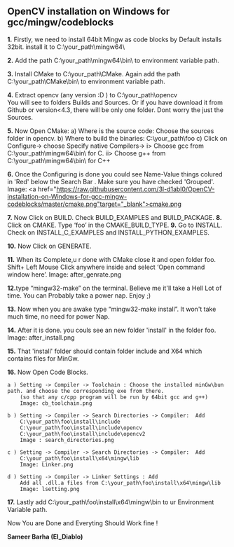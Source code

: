 <h2>OpenCV installation on Windows for gcc/mingw/codeblocks</h2>

<b>1.</b> Firstly, we need to install 64bit Mingw as code blocks by Default installs 32bit.
 install it to C:\your_path\mingw64\

<b>2.</b> Add the path C:\your_path\mingw64\bin\ to environment variable path.

<b>3.</b> Install CMake to C:\your_path\CMake\.
	Again add the path C:\your_path\CMake\bin\ to environment variable path.

<b>4.</b> Extract opencv (any version :D ) to C:\your_path\opencv\
	You will see to folders Builds and Sources.
 Or if you have download it from Github or version<4.3,
 there will be only one folder. Dont worry the just the Sources.

 <b>5.</b> Now Open CMake:
  a) Where is the source code: Choose the sources folder in opencv.
  b) Where to build the binaries:  C:\your_path\foo
  c) Click on Configure-> choose Specify native Compilers->
  		i> 	Choose gcc from C:\your_path\mingw64\bin\ for C.
  		ii> Choose g++ from C:\your_path\mingw64\bin\ for C++

 <b>6.</b> Once the Configuring is done you could see Name-Value things colured in 'Red' below the Search Bar . Make sure you have checked 'Grouped'. Image: <a href="https://raw.githubusercontent.com/3l-d1abl0/OpenCV-installation-on-Windows-for-gcc-mingw-codeblocks/master/cmake.png"target="_blank">cmake.png</a>

 <b>7.</b> Now Click on BUILD. Check BUILD_EXAMPLES and BUILD_PACKAGE.
 <b>8.</b> Click on CMAKE. Type ‘foo’ in the CMAKE_BUILD_TYPE.
 <b>9.</b> Go to INSTALL. Check on INSTALL_C_EXAMPLES and INSTALL_PYTHON_EXAMPLES.

 <b>10.</b> Now Click on GENERATE.


 <b>11.</b> When its Complete,u r done with CMake close it and open folder foo. Shift+ Left Mouse Click anywhere inside and select ‘Open command window here’. Image: after_genrate.png

 <b>12.</b>type “mingw32-make” on the terminal. Believe me it'll take a Hell Lot of time. You can Probably take a power nap. Enjoy ;)

 <b>13.</b> Now when you are awake type “mingw32-make install”. It won't take much time, no need for power Nap.

 <b>14.</b> After it is done. you couls see an new folder 'install' in the folder foo.	Image: after_install.png

 <b>15.</b> That 'install' folder should contain folder include and X64 which contains files for MinGw.

 <b>16.</b> Now Open Code Blocks.

 	a ) Setting -> Compiler -> Toolchain : Choose the installed minGw\bun path. and choose the corresponding exe from there.
 		(so that any c/cpp program will be run by 64bit gcc and g++)
 		Image: cb_toolchain.png

 	b ) Setting -> Compiler -> Search Directories -> Compiler:	Add
 		C:\your_path\foo\install\include
		C:\your_path\foo\install\include\opencv
		C:\your_path\foo\install\include\opencv2
		Image : search_directories.png

	c ) Setting -> Compiler -> Search Directories -> Compiler:	Add
		C:\your_path\foo\install\x64\mingw\lib
		Image: Linker.png

	d ) Setting -> Compiler -> Linker Settings : Add
		Add all .dll.a files from C:\your_path\foo\install\x64\mingw\lib
		Image: lsetting.png

<b>17.</b> Lastly add C:\your_path\foo\install\x64\mingw\bin to ur Environment Variable path.

Now You are Done and Everyting Should Work fine !


<b>Sameer Barha (El_Diablo)</b>